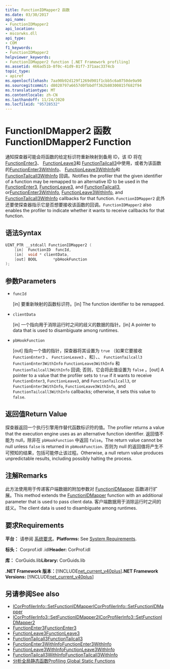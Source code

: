 ```yaml
---
title: FunctionIDMapper2 函数
ms.date: 03/30/2017
api_name:
- FunctionIDMapper2
api_location:
- mscorwks.dll
api_type:
- COM
f1_keywords:
- FunctionIDMapper2
helpviewer_keywords:
- FunctionIDMapper2 function [.NET Framework profiling]
ms.assetid: 466ad51b-8f0c-41d9-81f7-371aac3374cb
topic_type:
- apiref
ms.openlocfilehash: 7aa90b92d129f1269d901f1cbb5c6a0750de9a90
ms.sourcegitcommit: d8020797a6657d0fbbdff362b80300815f682f94
ms.translationtype: MT
ms.contentlocale: zh-CN
ms.lasthandoff: 11/24/2020
ms.locfileid: "95728532"
---
```

# <a name="functionidmapper2-function"></a><span data-ttu-id="c76c2-102">FunctionIDMapper2 函数</span><span class="sxs-lookup"><span data-stu-id="c76c2-102">FunctionIDMapper2 Function</span></span>

<span data-ttu-id="c76c2-103">通知探查器可能会将函数的给定标识符重新映射到备用 ID，该 ID 将在 [FunctionEnter3](functionenter3-function.md)、 [FunctionLeave3](functionleave3-function.md)和 [FunctionTailcall3](functiontailcall3-function.md)中使用，或者为该函数的[FunctionEnter3WithInfo](functionenter3withinfo-function.md)、 [FunctionLeave3WithInfo](functionleave3withinfo-function.md)和 [FunctionTailcall3WithInfo](functiontailcall3withinfo-function.md) 回调。</span><span class="sxs-lookup"><span data-stu-id="c76c2-103">Notifies the profiler that the given identifier of a function may be remapped to an alternative ID to be used in the [FunctionEnter3](functionenter3-function.md), [FunctionLeave3](functionleave3-function.md), and [FunctionTailcall3](functiontailcall3-function.md), or[FunctionEnter3WithInfo](functionenter3withinfo-function.md), [FunctionLeave3WithInfo](functionleave3withinfo-function.md), and [FunctionTailcall3WithInfo](functiontailcall3withinfo-function.md) callbacks for that function.</span></span> <span data-ttu-id="c76c2-104">`FunctionIDMapper2` 此外还要使探查器指示它是否想要接收该函数的回调。</span><span class="sxs-lookup"><span data-stu-id="c76c2-104">`FunctionIDMapper2` also enables the profiler to indicate whether it wants to receive callbacks for that function.</span></span>  
  
## <a name="syntax"></a><span data-ttu-id="c76c2-105">语法</span><span class="sxs-lookup"><span data-stu-id="c76c2-105">Syntax</span></span>  
  
```cpp  
UINT_PTR __stdcall FunctionIDMapper2 (  
    [in]  FunctionID  funcId,  
    [in]  void * clientData,  
    [out] BOOL       *pbHookFunction  
);  
```  
  
## <a name="parameters"></a><span data-ttu-id="c76c2-106">参数</span><span class="sxs-lookup"><span data-stu-id="c76c2-106">Parameters</span></span>

- `funcId`

  <span data-ttu-id="c76c2-107">\[in] 要重新映射的函数标识符。</span><span class="sxs-lookup"><span data-stu-id="c76c2-107">\[in] The function identifier to be remapped.</span></span>

- `clientData`

  <span data-ttu-id="c76c2-108">\[in] 一个指向用于消除运行时之间的歧义的数据的指针。</span><span class="sxs-lookup"><span data-stu-id="c76c2-108">\[in] A pointer to data that is used to disambiguate among runtimes.</span></span>

- `pbHookFunction`

  <span data-ttu-id="c76c2-109">\[out] 指向一个值的指针，探查器将其设置为 `true` （如果它要接收 `FunctionEnter3` 、 `FunctionLeave3` 、和）、、 `FunctionTailcall3` `FunctionEnter3WithInfo` `FunctionLeave3WithInfo` 和 `FunctionTailcall3WithInfo` 回调; 否则，它会将此值设置为 `false` 。</span><span class="sxs-lookup"><span data-stu-id="c76c2-109">\[out] A pointer to a value that the profiler sets to `true` if it wants to receive `FunctionEnter3`, `FunctionLeave3`, and `FunctionTailcall3`, or `FunctionEnter3WithInfo`, `FunctionLeave3WithInfo`, and `FunctionTailcall3WithInfo` callbacks; otherwise, it sets this value to `false`.</span></span>

## <a name="return-value"></a><span data-ttu-id="c76c2-110">返回值</span><span class="sxs-lookup"><span data-stu-id="c76c2-110">Return Value</span></span>  

 <span data-ttu-id="c76c2-111">探查器返回一个执行引擎用作替代函数标识符的值。</span><span class="sxs-lookup"><span data-stu-id="c76c2-111">The profiler returns a value that the execution engine uses as an alternative function identifier.</span></span> <span data-ttu-id="c76c2-112">返回值不能为 null，除非在 `pbHookFunction` 中返回 `false`。</span><span class="sxs-lookup"><span data-stu-id="c76c2-112">The return value cannot be null unless `false` is returned in `pbHookFunction`.</span></span> <span data-ttu-id="c76c2-113">否则为 null 的返回值将产生不可预知的结果，包括可能停止该过程。</span><span class="sxs-lookup"><span data-stu-id="c76c2-113">Otherwise, a null return value produces unpredictable results, including possibly halting the process.</span></span>  
  
## <a name="remarks"></a><span data-ttu-id="c76c2-114">注解</span><span class="sxs-lookup"><span data-stu-id="c76c2-114">Remarks</span></span>  

 <span data-ttu-id="c76c2-115">此方法使用用于传递客户端数据的附加参数对 [FunctionIDMapper](functionidmapper-function.md) 函数进行扩展。</span><span class="sxs-lookup"><span data-stu-id="c76c2-115">This method extends the [FunctionIDMapper](functionidmapper-function.md) function with an additional parameter that is used to pass client data.</span></span> <span data-ttu-id="c76c2-116">客户端数据用于消除运行时之间的歧义。</span><span class="sxs-lookup"><span data-stu-id="c76c2-116">The client data is used to disambiguate among runtimes.</span></span>  
  
## <a name="requirements"></a><span data-ttu-id="c76c2-117">要求</span><span class="sxs-lookup"><span data-stu-id="c76c2-117">Requirements</span></span>  

 <span data-ttu-id="c76c2-118">**平台：** 请参阅 [系统要求](../../get-started/system-requirements.md)。</span><span class="sxs-lookup"><span data-stu-id="c76c2-118">**Platforms:** See [System Requirements](../../get-started/system-requirements.md).</span></span>  
  
 <span data-ttu-id="c76c2-119">**标头：** Corprof.idl .idl</span><span class="sxs-lookup"><span data-stu-id="c76c2-119">**Header:** CorProf.idl</span></span>  
  
 <span data-ttu-id="c76c2-120">**库：** CorGuids.lib</span><span class="sxs-lookup"><span data-stu-id="c76c2-120">**Library:** CorGuids.lib</span></span>  
  
 <span data-ttu-id="c76c2-121">**.NET Framework 版本：**[!INCLUDE[net_current_v40plus](../../../../includes/net-current-v40plus-md.md)]</span><span class="sxs-lookup"><span data-stu-id="c76c2-121">**.NET Framework Versions:** [!INCLUDE[net_current_v40plus](../../../../includes/net-current-v40plus-md.md)]</span></span>  
  
## <a name="see-also"></a><span data-ttu-id="c76c2-122">另请参阅</span><span class="sxs-lookup"><span data-stu-id="c76c2-122">See also</span></span>

- [<span data-ttu-id="c76c2-123">ICorProfilerInfo::SetFunctionIDMapper</span><span class="sxs-lookup"><span data-stu-id="c76c2-123">ICorProfilerInfo::SetFunctionIDMapper</span></span>](icorprofilerinfo-setfunctionidmapper-method.md)
- [<span data-ttu-id="c76c2-124">ICorProfilerInfo3::SetFunctionIDMapper2</span><span class="sxs-lookup"><span data-stu-id="c76c2-124">ICorProfilerInfo3::SetFunctionIDMapper2</span></span>](icorprofilerinfo3-setfunctionidmapper2-method.md)
- [<span data-ttu-id="c76c2-125">FunctionEnter3</span><span class="sxs-lookup"><span data-stu-id="c76c2-125">FunctionEnter3</span></span>](functionenter3-function.md)
- [<span data-ttu-id="c76c2-126">FunctionLeave3</span><span class="sxs-lookup"><span data-stu-id="c76c2-126">FunctionLeave3</span></span>](functionleave3-function.md)
- [<span data-ttu-id="c76c2-127">FunctionTailcall3</span><span class="sxs-lookup"><span data-stu-id="c76c2-127">FunctionTailcall3</span></span>](functiontailcall3-function.md)
- [<span data-ttu-id="c76c2-128">FunctionEnter3WithInfo</span><span class="sxs-lookup"><span data-stu-id="c76c2-128">FunctionEnter3WithInfo</span></span>](functionenter3withinfo-function.md)
- [<span data-ttu-id="c76c2-129">FunctionLeave3WithInfo</span><span class="sxs-lookup"><span data-stu-id="c76c2-129">FunctionLeave3WithInfo</span></span>](functionleave3withinfo-function.md)
- [<span data-ttu-id="c76c2-130">FunctionTailcall3WithInfo</span><span class="sxs-lookup"><span data-stu-id="c76c2-130">FunctionTailcall3WithInfo</span></span>](functiontailcall3withinfo-function.md)
- [<span data-ttu-id="c76c2-131">分析全局静态函数</span><span class="sxs-lookup"><span data-stu-id="c76c2-131">Profiling Global Static Functions</span></span>](profiling-global-static-functions.md)
